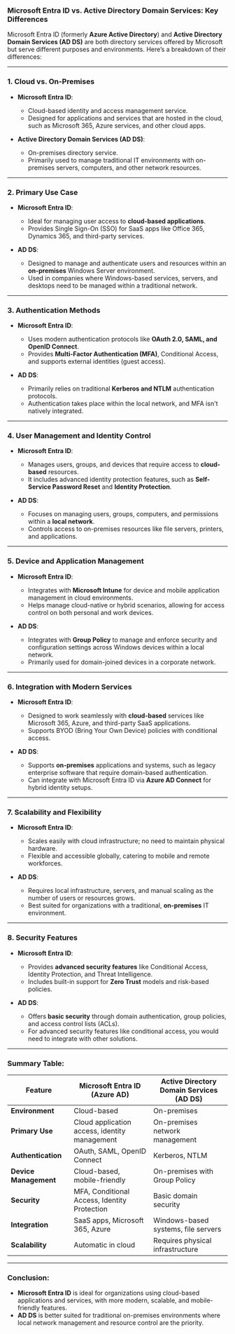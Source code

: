 ### Microsoft Entra ID vs. Active Directory Domain Services: Key Differences

Microsoft Entra ID (formerly **Azure Active Directory**) and **Active Directory Domain Services (AD DS)** are both directory services offered by Microsoft but serve different purposes and environments. Here’s a breakdown of their differences:

---

### 1. **Cloud vs. On-Premises**

- **Microsoft Entra ID**:  
  - Cloud-based identity and access management service.
  - Designed for applications and services that are hosted in the cloud, such as Microsoft 365, Azure services, and other cloud apps.

- **Active Directory Domain Services (AD DS)**:  
  - On-premises directory service.
  - Primarily used to manage traditional IT environments with on-premises servers, computers, and other network resources.

---

### 2. **Primary Use Case**

- **Microsoft Entra ID**:  
  - Ideal for managing user access to **cloud-based applications**.
  - Provides Single Sign-On (SSO) for SaaS apps like Office 365, Dynamics 365, and third-party services.

- **AD DS**:  
  - Designed to manage and authenticate users and resources within an **on-premises** Windows Server environment.
  - Used in companies where Windows-based services, servers, and desktops need to be managed within a traditional network.

---

### 3. **Authentication Methods**

- **Microsoft Entra ID**:  
  - Uses modern authentication protocols like **OAuth 2.0, SAML, and OpenID Connect**.
  - Provides **Multi-Factor Authentication (MFA)**, Conditional Access, and supports external identities (guest access).

- **AD DS**:  
  - Primarily relies on traditional **Kerberos and NTLM** authentication protocols.
  - Authentication takes place within the local network, and MFA isn't natively integrated.

---

### 4. **User Management and Identity Control**

- **Microsoft Entra ID**:  
  - Manages users, groups, and devices that require access to **cloud-based** resources.
  - It includes advanced identity protection features, such as **Self-Service Password Reset** and **Identity Protection**.

- **AD DS**:  
  - Focuses on managing users, groups, computers, and permissions within a **local network**.
  - Controls access to on-premises resources like file servers, printers, and applications.

---

### 5. **Device and Application Management**

- **Microsoft Entra ID**:  
  - Integrates with **Microsoft Intune** for device and mobile application management in cloud environments.
  - Helps manage cloud-native or hybrid scenarios, allowing for access control on both personal and work devices.

- **AD DS**:  
  - Integrates with **Group Policy** to manage and enforce security and configuration settings across Windows devices within a local network.
  - Primarily used for domain-joined devices in a corporate network.

---

### 6. **Integration with Modern Services**

- **Microsoft Entra ID**:  
  - Designed to work seamlessly with **cloud-based** services like Microsoft 365, Azure, and third-party SaaS applications.
  - Supports BYOD (Bring Your Own Device) policies with conditional access.

- **AD DS**:  
  - Supports **on-premises** applications and systems, such as legacy enterprise software that require domain-based authentication.
  - Can integrate with Microsoft Entra ID via **Azure AD Connect** for hybrid identity setups.

---

### 7. **Scalability and Flexibility**

- **Microsoft Entra ID**:  
  - Scales easily with cloud infrastructure; no need to maintain physical hardware.
  - Flexible and accessible globally, catering to mobile and remote workforces.

- **AD DS**:  
  - Requires local infrastructure, servers, and manual scaling as the number of users or resources grows.
  - Best suited for organizations with a traditional, **on-premises** IT environment.

---

### 8. **Security Features**

- **Microsoft Entra ID**:  
  - Provides **advanced security features** like Conditional Access, Identity Protection, and Threat Intelligence.
  - Includes built-in support for **Zero Trust** models and risk-based policies.

- **AD DS**:  
  - Offers **basic security** through domain authentication, group policies, and access control lists (ACLs).
  - For advanced security features like conditional access, you would need to integrate with other solutions.

---

### Summary Table:

| Feature | **Microsoft Entra ID** (Azure AD) | **Active Directory Domain Services (AD DS)** |
| --- | --- | --- |
| **Environment** | Cloud-based | On-premises |
| **Primary Use** | Cloud application access, identity management | On-premises network management |
| **Authentication** | OAuth, SAML, OpenID Connect | Kerberos, NTLM |
| **Device Management** | Cloud-based, mobile-friendly | On-premises with Group Policy |
| **Security** | MFA, Conditional Access, Identity Protection | Basic domain security |
| **Integration** | SaaS apps, Microsoft 365, Azure | Windows-based systems, file servers |
| **Scalability** | Automatic in cloud | Requires physical infrastructure |

---

### Conclusion:
- **Microsoft Entra ID** is ideal for organizations using cloud-based applications and services, with more modern, scalable, and mobile-friendly features.
- **AD DS** is better suited for traditional on-premises environments where local network management and resource control are the priority.
